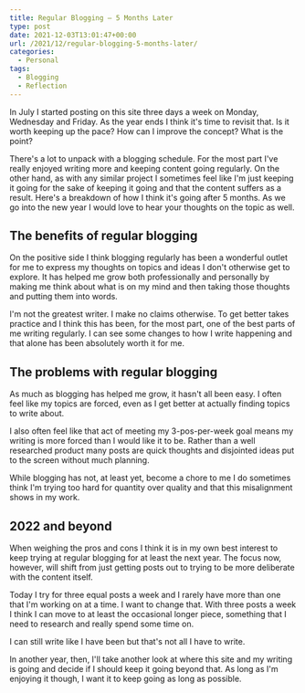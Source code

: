 ```yaml
---
title: Regular Blogging – 5 Months Later
type: post
date: 2021-12-03T13:01:47+00:00
url: /2021/12/regular-blogging-5-months-later/
categories:
  - Personal
tags:
  - Blogging
  - Reflection
---
```


In July I started posting on this site three days a week on Monday, Wednesday and Friday. As the year ends I think it's time to revisit that. Is it worth keeping up the pace? How can I improve the concept? What is the point?

There's a lot to unpack with a blogging schedule. For the most part I've really enjoyed writing more and keeping content going regularly. On the other hand, as with any similar project I sometimes feel like I'm just keeping it going for the sake of keeping it going and that the content suffers as a result. Here's a breakdown of how I think it's going after 5 months. As we go into the new year I would love to hear your thoughts on the topic as well.

## The benefits of regular blogging

On the positive side I think blogging regularly has been a wonderful outlet for me to express my thoughts on topics and ideas I don't otherwise get to explore. It has helped me grow both professionally and personally by making me think about what is on my mind and then taking those thoughts and putting them into words.

I'm not the greatest writer. I make no claims otherwise. To get better takes practice and I think this has been, for the most part, one of the best parts of me writing regularly. I can see some changes to how I write happening and that alone has been absolutely worth it for me.

## The problems with regular blogging

As much as blogging has helped me grow, it hasn't all been easy. I often feel like my topics are forced, even as I get better at actually finding topics to write about.

I also often feel like that act of meeting my 3-pos-per-week goal means my writing is more forced than I would like it to be. Rather than a well researched product many posts are quick thoughts and disjointed ideas put to the screen without much planning.

While blogging has not, at least yet, become a chore to me I do sometimes think I'm trying too hard for quantity over quality and that this misalignment shows in my work.

## 2022 and beyond

When weighing the pros and cons I think it is in my own best interest to keep trying at regular blogging for at least the next year. The focus now, however, will shift from just getting posts out to trying to be more deliberate with the content itself.

Today I try for three equal posts a week and I rarely have more than one that I'm working on at a time. I want to change that. With three posts a week I think I can move to at least the occasional longer piece, something that I need to research and really spend some time on.

I can still write like I have been but that's not all I have to write.

In another year, then, I'll take another look at where this site and my writing is going and decide if I should keep it going beyond that. As long as I'm enjoying it though, I want it to keep going as long as possible.